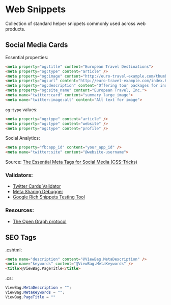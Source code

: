 # Web Snippets

Collection of standard helper snippets commonly used across web products.


## Social Media Cards

Essential properties:
``` HTML
<meta property="og:title" content="European Travel Destinations">
<meta property="og:type" content="article" />
<meta property="og:image" content="http://euro-travel-example.com/thumbnail.jpg">
<meta property="og:url" content="http://euro-travel-example.com/index.htm">
<meta property="og:description" content="Offering tour packages for individuals or groups.">
<meta property="og:site_name" content="European Travel, Inc.">
<meta name="twitter:card" content="summary_large_image">
<meta name="twitter:image:alt" content="Alt text for image">
```

`og:type` values:

``` HTML
<meta property="og:type" content="article" />
<meta property="og:type" content="website" />
<meta property="og:type" content="profile" />
```



Social Analytics:

``` HTML
<meta property="fb:app_id" content="your_app_id" />
<meta name="twitter:site" content="@website-username">
```

Source: [The Essential Meta Tags for Social Media (CSS-Tricks)](https://css-tricks.com/essential-meta-tags-social-media/)



### Validators:
- [Twitter Cards Validator](https://cards-dev.twitter.com/validator)
- [Meta Sharing Debugger](https://developers.facebook.com/tools/debug/)
- [Google Rich Snippets Testing Tool](https://developers.google.com/search/docs/appearance/structured-data)


### Resources:
 - [The Open Graph protocol](https://ogp.me/)

## SEO Tags

.cshtml:
``` HTML
<meta name="description" content="@ViewBag.MetaDescription" />
<meta name="keywords" content="@ViewBag.MetaKeywords" />
<title>@ViewBag.PageTitle</title>
```

.cs:
``` C#
ViewBag.MetaDescription = "";
ViewBag.MetaKeywords = "";
ViewBag.PageTitle = ""
```
